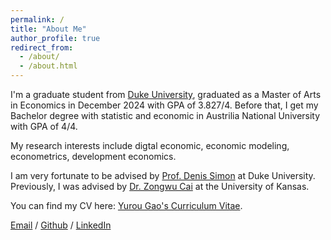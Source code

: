 ```yaml
---
permalink: /
title: "About Me"
author_profile: true
redirect_from: 
  - /about/
  - /about.html
---
```


I'm a graduate student from [Duke University](https://www.duke.edu/), graduated as a Master of Arts in Economics in December 2024 with GPA of 3.827/4. Before that, I get my Bachelor degree with statistic and economic in Austrilia National University with GPA of 4/4.

My research interests include digtal economic, economic modeling, econometrics, development economics.

I am very fortunate to be advised by [Prof. Denis Simon](https://scholars.duke.edu/person/denis.simon) at Duke University. 
Previously, I was advised by [Dr. Zongwu Cai](https://people.ku.edu/~zongwu/) at the University of Kansas.

You can find my CV here: [Yurou Gao's Curriculum Vitae](../assets/Yurou_Gao_CV.pdf).

[Email](mailto:yurou.gao@duke.edu) / [Github](https://github.com/YourUsername) / [LinkedIn](https://www.linkedin.com/in/yurou-gao)

